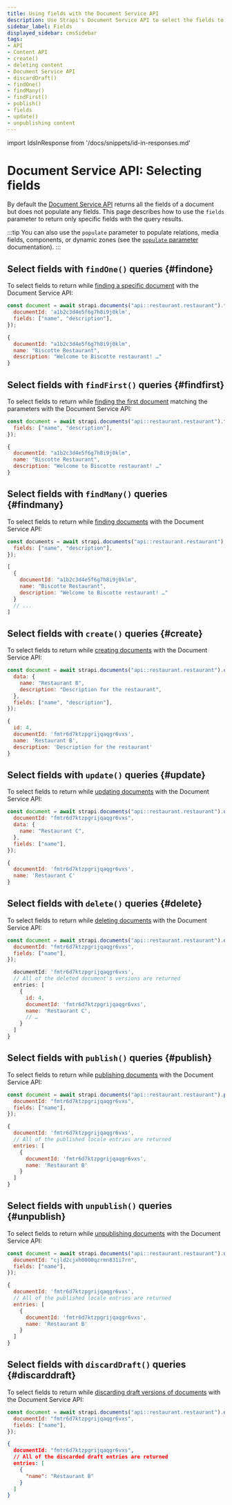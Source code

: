 ```yaml
---
title: Using fields with the Document Service API
description: Use Strapi's Document Service API to select the fields to return with your queries.
sidebar_label: Fields
displayed_sidebar: cmsSidebar
tags:
- API
- Content API
- create()
- deleting content
- Document Service API
- discardDraft()
- findOne()
- findMany()
- findFirst()
- publish()
- fields
- update()
- unpublishing content
---
```

 
import IdsInResponse from '/docs/snippets/id-in-responses.md'

# Document Service API: Selecting fields

By default the [Document Service API](/dev-docs/api/document-service) returns all the fields of a document but does not populate any fields. This page describes how to use the `fields` parameter to return only specific fields with the query results.

:::tip
You can also use the `populate` parameter to populate relations, media fields, components, or dynamic zones (see the [`populate` parameter](/dev-docs/api/document-service/populate) documentation).
:::

<IdsInResponse />

## Select fields with `findOne()` queries {#findone}

To select fields to return while [finding a specific document](/dev-docs/api/document-service#findone) with the Document Service API:

<ApiCall noSideBySide>
<Request title="Example request">

```js
const document = await strapi.documents("api::restaurant.restaurant").findOne({
  documentId: 'a1b2c3d4e5f6g7h8i9j0klm',
  fields: ["name", "description"],
});
```

</Request>

<Response title="Example response">

```js
{
  documentId: "a1b2c3d4e5f6g7h8i9j0klm",
  name: "Biscotte Restaurant",
  description: "Welcome to Biscotte restaurant! …"
}
```

</Response>
</ApiCall>

## Select fields with `findFirst()` queries {#findfirst}

To select fields to return while [finding the first document](/dev-docs/api/document-service#findfirst) matching the parameters with the Document Service API:

<ApiCall noSideBySide>
<Request title="Example request">

```js
const document = await strapi.documents("api::restaurant.restaurant").findFirst({
  fields: ["name", "description"],
});
```

</Request>

<Response title="Example response">

```js
{
  documentId: "a1b2c3d4e5f6g7h8i9j0klm",
  name: "Biscotte Restaurant",
  description: "Welcome to Biscotte restaurant! …"
}
```

</Response>
</ApiCall>

## Select fields with `findMany()` queries {#findmany}

To select fields to return while [finding documents](/dev-docs/api/document-service#findmany) with the Document Service API:

<ApiCall noSideBySide>
<Request title="Example request">

```js
const documents = await strapi.documents("api::restaurant.restaurant").findMany({
  fields: ["name", "description"],
});
```

</Request>

<Response title="Example response">

```js
[
  {
    documentId: "a1b2c3d4e5f6g7h8i9j0klm",
    name: "Biscotte Restaurant",
    description: "Welcome to Biscotte restaurant! …"
  }
  // ...
]
```

</Response>
</ApiCall>

## Select fields with `create()` queries {#create}

To select fields to return while [creating documents](/dev-docs/api/document-service#create) with the Document Service API:

<ApiCall noSideBySide>
<Request title="Example request">

```js
const document = await strapi.documents("api::restaurant.restaurant").create({
  data: {
    name: "Restaurant B",
    description: "Description for the restaurant",
  },
  fields: ["name", "description"],
});
```

</Request>

<Response title="Example response">

```js
{
  id: 4,
  documentId: 'fmtr6d7ktzpgrijqaqgr6vxs',
  name: 'Restaurant B',
  description: 'Description for the restaurant'
}
```

</Response>
</ApiCall>

## Select fields with `update()` queries {#update}

To select fields to return while [updating documents](/dev-docs/api/document-service#update) with the Document Service API:

<ApiCall noSideBySide>
<Request title="Example request">

```js
const document = await strapi.documents("api::restaurant.restaurant").update({
  documentId: "fmtr6d7ktzpgrijqaqgr6vxs",
  data: {
    name: "Restaurant C",
  },
  fields: ["name"],
});
```

</Request>

<Response title="Example response">

```js
{ 
  documentId: 'fmtr6d7ktzpgrijqaqgr6vxs',
  name: 'Restaurant C'
}
```

</Response>
</ApiCall>

## Select fields with `delete()` queries {#delete}

To select fields to return while [deleting documents](/dev-docs/api/document-service#delete) with the Document Service API:

<ApiCall noSideBySide>
<Request title="Example request">

```js
const document = await strapi.documents("api::restaurant.restaurant").delete({
  documentId: "fmtr6d7ktzpgrijqaqgr6vxs",
  fields: ["name"],
});
```

</Request>

<Response title="Example response">

```js
  documentId: 'fmtr6d7ktzpgrijqaqgr6vxs',
  // All of the deleted document's versions are returned
  entries: [
    {
      id: 4,
      documentId: 'fmtr6d7ktzpgrijqaqgr6vxs',
      name: 'Restaurant C',
      // …
    }
  ]
}
```

</Response>
</ApiCall>

## Select fields with `publish()` queries {#publish}

To select fields to return while [publishing documents](/dev-docs/api/document-service#publish) with the Document Service API:

<ApiCall noSideBySide>
<Request title="Example request">

```js
const document = await strapi.documents("api::restaurant.restaurant").publish({
  documentId: "fmtr6d7ktzpgrijqaqgr6vxs",
  fields: ["name"],
});
```

</Request>

<Response title="Example response">

```js
{
  documentId: 'fmtr6d7ktzpgrijqaqgr6vxs',
  // All of the published locale entries are returned
  entries: [
    {
      documentId: 'fmtr6d7ktzpgrijqaqgr6vxs',
      name: 'Restaurant B'
    }
  ]
}
```

</Response>
</ApiCall>

## Select fields with `unpublish()` queries {#unpublish}

To select fields to return while [unpublishing documents](/dev-docs/api/document-service#unpublish) with the Document Service API:

<ApiCall noSideBySide>
<Request title="Example request">

```js
const document = await strapi.documents("api::restaurant.restaurant").unpublish({
  documentId: "cjld2cjxh0000qzrmn831i7rn",
  fields: ["name"],
});
```

</Request>

<Response title="Example response">

```js
{
  documentId: 'fmtr6d7ktzpgrijqaqgr6vxs',
  // All of the published locale entries are returned
  entries: [
    {
      documentId: 'fmtr6d7ktzpgrijqaqgr6vxs',
      name: 'Restaurant B'
    }
  ]
}
```

</Response>
</ApiCall>

## Select fields with `discardDraft()` queries {#discarddraft}

To select fields to return while [discarding draft versions of documents](/dev-docs/api/document-service#discarddraft) with the Document Service API:

<ApiCall noSideBySide>
<Request title="Example request">

```js
const document = await strapi.documents("api::restaurant.restaurant").discardDraft({
  documentId: "fmtr6d7ktzpgrijqaqgr6vxs",
  fields: ["name"],
});
```

</Request>

<Response title="Example response">

```json
{
  documentId: "fmtr6d7ktzpgrijqaqgr6vxs",
  // All of the discarded draft entries are returned
  entries: [
    {
      "name": "Restaurant B"
    }
  ]
}
```

</Response>
</ApiCall>

